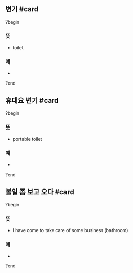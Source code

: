 ## 변기 #card
?begin
### 뜻
- toilet
### 예
-
<!--SR:!2025-07-31,60,250-->
?end


## 휴대요 변기 #card
?begin
### 뜻
- portable toilet
### 예
-
?end

## 볼일 좀 보고 오다 #card
?begin
### 뜻
- I have come to take care of some business (bathroom)
### 예
-
<!--SR:!2025-06-18,2,210-->
?end
